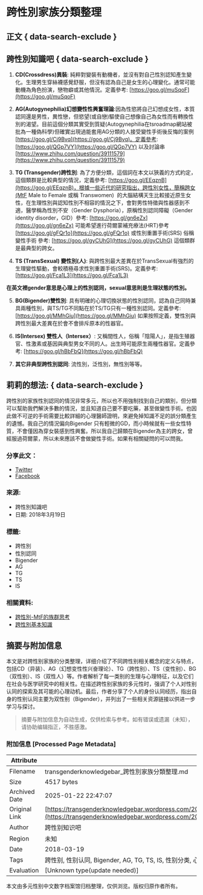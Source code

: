 # 跨性別家族分類整理

## 正文 { data-search-exclude }


## 跨性別知識吧 { data-search-exclude }

1. **CD(Crossdress)異裝**: 純粹對變裝有動機者，並沒有對自己性別認知產生變化。生理男生穿絲襪感覺舒服，但沒有認為自己是女生的心理變化。通常可能動機為角色扮演，戀物癖或其他情況。定義參考: [https://goo.gl/muSqoF](https://goo.gl/muSqoF)

2. **AG(Autogynephilia)幻想變性性興奮理論**:因為性慾將自己幻想成女性，本質認同還是男性，異性戀，但慾望(或自戀)驅使自己想像自己為女性而有轉換性別的渴望。目前這個分類其實受到質疑(Autogynephilia在tsroadmap網站被批為一種偽科學)但確實出現過能套用AG分類的人接受變性手術後反悔的案例 [https://goo.gl/Cj9Bvq](https://goo.gl/Cj9Bvq)。定義參考: [https://goo.gl/QGp7VY](https://goo.gl/QGp7VY) 以及討論串 [https://www.zhihu.com/question/39111579](https://www.zhihu.com/question/39111579)

3. **TG (Transgender)跨性別**: 為了方便分類，這個詞在本文以狹義的方式約定，這個類群是比較典型的情況，定義參考: [https://goo.gl/EEqznB](https://goo.gl/EEqznB)，根據一些近代的研究指出，跨性別女性，簡稱跨女(MtF Male to Female 或稱 Transwomen)  的大腦結構天生比較接近原生女性，在生理性別與認知性別不相容的情況之下，會對男性特徵與性器感到不適，醫學稱為性別不安（Gender Dysphoria），原稱性別認同障礙（Gender identity disorder，GID）參考: [https://goo.gl/gn6eZx](https://goo.gl/gn6eZx) 可能希望進行荷爾蒙補充療法(HRT)參考 [https://goo.gl/gFQr1o](https://goo.gl/gFQr1o) 或性別重置手術(SRS) 俗稱變性手術 參考: [https://goo.gl/gyCUhG](https://goo.gl/gyCUhG) 這個類群是最典型的跨女。

4. **TS (TransSexual) 變性別(人)**: 與跨性別最大差異在於TransSexual有強烈的生理變性驅動，會較積極尋求性別重置手術(SRS)。定義參考: [https://goo.gl/Fca1L3](https://goo.gl/Fca1L3)

**在英文裡gender意思是心理上的性別認同，sexual意思則是生理狀態的性別。**

5. **BG(Bigender)雙性別**: 具有明確的心理切換狀態的性別認同，認為自己同時兼具兩種性別，與TS/TG不同點在於TS/TG只有一種性別認同。定義參考: [https://goo.gl/MMhGiu](https://goo.gl/MMhGiu) 如果按照定義，雙性別與跨性別最大差異在於會不會排斥原本的性器官。

6. **IS(Intersex) 雙性人（Intersex）**: 又稱間性人，俗稱「陰陽人」，是指生殖器官、性激素或基因與典型男女不同的人。出生時可能原生兩種性器官。定義參考: [https://goo.gl/hBbFbQ](https://goo.gl/hBbFbQ)

7. **其它非典型跨性別認同**: 流性別，泛性別，無性別等等。

## 莉莉的想法: { data-search-exclude }

跨性別的家族性別認同的情況非常多元，所以也不用強制找到自己的類別，但分類可以幫助我們解決多數的情況，並且知道自己要不要吃藥，甚至做變性手術。也因此做不可逆的手術需要比較詳細的心理醫師證明，來避免掉知識不足的誤分類產生的遺憾。我自己的情況偏向Bigender 只有輕微的GD，而小時候就有一些女性特質，不會僅因為穿女裝感到性興奮。所以我自己歸類在Bigender為主的跨女，曾經服過荷爾蒙，所以未來應該不會做變性手術。如果有相關疑問的可以問我。

### 分享此文：

- [Twitter](https://transgenderknowledgebar.wordpress.com/2018/03/19/%e8%b7%a8%e6%80%a7%e5%88%a5%e5%ae%b6%e6%97%8f%e5%88%86%e9%a1%9e%e6%95%b4%e7%90%86/?share=twitter&nb=1 "分享到 Twitter")
- [Facebook](https://transgenderknowledgebar.wordpress.com/2018/03/19/%e8%b7%a8%e6%80%a7%e5%88%a5%e5%ae%b6%e6%97%8f%e5%88%86%e9%a1%9e%e6%95%b4%e7%90%86/?share=facebook&nb=1 "按一下以分享至 Facebook") 

### 來源:
- 跨性別知識吧
- 日期: 2018年3月19日

### 標籤:
- 跨性別
- 性別認同
- Bigender
- AG
- TG
- TS
- IS

### 相關資料:
- [跨性別-MtF的族群思考](https://transgenderknowledgebar.wordpress.com/category/%e8%b7%a8%e6%80%a7%e5%88%a5-mtf%e7%9a%84%e6%97%8f%e7%be%a4%e6%80%9d%e8%80%83/)
- [跨性別基本知識](https://transgenderknowledgebar.wordpress.com/category/%e8%b7%a8%e6%80%a7%e5%88%a5%e5%9f%ba%e6%9c%ac%e7%9f%a5%e8%ad%98/)
<!-- tcd_original_link https://transgenderknowledgebar.wordpress.com/2018/03/19/%E8%B7%A8%E6%80%A7%E5%88%A5%E5%AE%B6%E6%97%8F%E5%88%86%E9%A1%9E%E6%95%B4%E7%90%86/ -->


## 摘要与附加信息

<!-- tcd_abstract -->
本文是对跨性别家族的分类整理，详细介绍了不同跨性别相关概念的定义与特点，包括CD（异装）、AG（幻想变性性兴奋理论）、TG（跨性别）、TS（变性别）、BG（双性别）、IS（双性人）等。作者解析了每一类别的生理与心理特征，以及它们在社会与医学研究中的相关性。在描述跨性别家族的多元性时，强调了个人对性别认同的探索及其可能的心理动机。最后，作者分享了个人的身份认同经历，指出自身的性别认同主要为双性别（Bigender），并列出了一些相关资源链接以供进一步学习与探讨。
<!-- tcd_abstract_end -->

> 摘要与附加信息为自动生成，仅供检索与参考。如有错误或遗漏（未知），请协助编辑指正，不胜感激。

### 附加信息 [Processed Page Metadata]

| Attribute       | Value                                  |
|-----------------|----------------------------------------|
| Filename        | transgenderknowledgebar_跨性別家族分類整理.md                             |
| Size            | 4517 bytes                           |
| Archived Date   | 2025-01-22 22:47:07                             |
| Original Link   | [https://transgenderknowledgebar.wordpress.com/2018/03/19/%E8%B7%A8%E6%80%A7%E5%88%A5%E5%AE%B6%E6%97%8F%E5%88%86%E9%A1%9E%E6%95%B4%E7%90%86/](https://transgenderknowledgebar.wordpress.com/2018/03/19/%E8%B7%A8%E6%80%A7%E5%88%A5%E5%AE%B6%E6%97%8F%E5%88%86%E9%A1%9E%E6%95%B4%E7%90%86/)                       |
| Author          | 跨性别知识吧                               |
| Region          | 未知                               |
| Date            | 2018-03-19                                 |
| Tags            | 跨性别, 性别认同, Bigender, AG, TG, TS, IS, 性别分类, 心理健康, 变性手术                                 |
| Evaluation            | [Unknown type(update needed)]                                 |
<!-- tcd_table_end -->

本文由多元性别中文数字档案馆归档整理，仅供浏览。版权归原作者所有。
